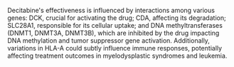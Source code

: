 Decitabine's effectiveness is influenced by interactions among various genes: DCK, crucial for activating the drug; CDA, affecting its degradation; SLC28A1, responsible for its cellular uptake; and DNA methyltransferases (DNMT1, DNMT3A, DNMT3B), which are inhibited by the drug impacting DNA methylation and tumor suppressor gene activation. Additionally, variations in HLA-A could subtly influence immune responses, potentially affecting treatment outcomes in myelodysplastic syndromes and leukemia.